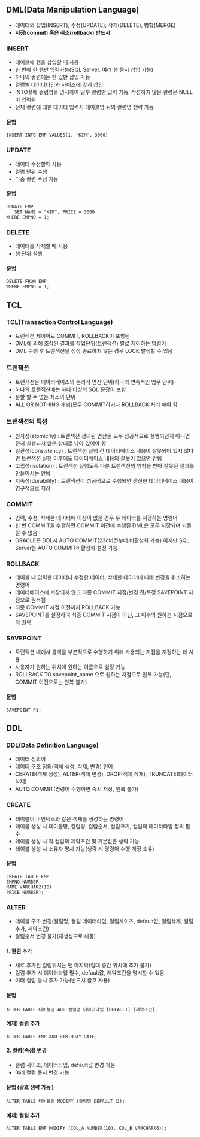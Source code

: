 ## DML(Data Manipulation Language) 
- 데이터의 삽입(INSERT), 수정(UPDATE), 삭제(DELETE), 병합(MERGE) 
- **저장(commit) 혹은 취소(rollback) 반드시**

### INSERT 
- 테이블에 행을 삽입할 때 사용 
- 한 번에 한 행만 입력가능(SQL Server. 여러 행 동시 삽입 가능) 
- 하나의 컬럼에는 한 값만 삽입 가능 
- 컬럼별 데이터타입과 사이즈에 맞게 삽입  
- INTO절에 컬럼명을 명시하여 일부 컬럼만 입력 가능. 작성하지 않은 컬럼은 NULL 이 입력됨
- 전체 컬럼에 대한 데이터 입력시 테이블명 뒤의 컬럼명 생략 가능 

#### 문법
```
INSERT INTO EMP VALUES(1, 'KIM', 3000)
```

### UPDATE 
- 데이터 수정할때 사용 
- 컬럼 단위 수행 
- 다중 컬럼 수정 가능

#### 문법
```
UPDATE EMP
   SET NAME = "KIM", PRICE = 3000
WHERE EMPNO = 1;
```

### DELETE 
- 데이터를 삭제할 때 사용 
- 행 단위 실행
#### 문법
```
DELETE FROM EMP
WHERE EMPNO = 1;
```

## TCL

### TCL(Transaction Control Language) 
- 트랜잭션 제어어로 COMMIT, ROLLBACK이 포함됨 
- DML에 의해 조작된 결과를 작업단위(트랜잭션) 별로 제어하는 명령어 
- DML 수행 후 트랜잭션을 정상 종료하지 않는 경우 LOCK 발생할 수 있음 

### 트랜잭션 
- 트랜잭션은 데이터베이스의 논리적 연산 단위(하나의 연속적인 업무 단위) 
- 하나의 트랜잭션에는 하나 이상의 SQL 문장이 포함 
- 분할 할 수 없는 최소의 단위 
- ALL OR NOTHING 개념(모두 COMMIT하거나 ROLLBACK 처리 해야 함

### 트랜잭션의 특성
- 원자성(atomicity) : 트랜잭션 정의된 연산들 모두 성공적으로 실행되던지 아니면 전혀 실행되지 않은 상태로 남아 있어야 함 
- 일관성(consistency) : 트랜잭션 실행 전 데이터베이스 내용이 잘못되어 있지 않다면 트랜잭션 실행 이후에도 데이터베이스 내용의 잘못이 있으면 안됨 
- 고립성(isolation) : 트랜잭션 실행도중 다른 트랜잭션의 영향을 받아 잘못된 결과를 만들어서는 안됨 
- 지속성(durability) : 트랜잭션이 성공적으로 수행되면 갱신한 데이터베이스 내용이 영구적으로 저장

### COMMIT 
- 입력, 수정, 삭제한 데이터에 이상이 없을 경우 우 데이터를 저장하는 명령어 
- 한 번 COMMIT을 수행하면 COMMIT 이전에 수행된 DML은 모두 저장되며 되돌릴 수 없음 
- ORACLE은 DDL시 AUTO COMMIT(23c버전부터 비활성화 가능) 이지만 SQL Server는 AUTO COMMIT비활성화 설정 가능 

### ROLLBACK 
- 테이블 내 입력한 데이터나 수정한 데이터, 삭제한 데이터에 대해 변경을 취소하는 명령어 
- 데이터베이스에 저장되지 않고 최종 COMMIT 지점/변경 전/특정 SAVEPOINT 지점으로 원복됨 
- 최종 COMMIT 시점 이전까지 ROLLBACK 가능 
- SAVEPOINT를 설정하여 최종 COMMIT 시점이 아닌, 그 이후의 원하는 시점으로의 원복 

### SAVEPOINT 
- 트랜잭션 내에서 롤백을 부분적으로 수행하기 위해 사용되는 지점을 지정하는 데 사용 
- 사용자가 원하는 위치에 원하는 이름으로 설정 가능
- ROLLBACK TO savepoint_name 으로 원하는 지점으로 원복 가능(단, COMMIT 이전으로는 원복 불가)

#### 문법
```
SAVEPOINT P1;
```

## DDL

### DDL(Data Definition Language) 
- 데이터 정의어 
- 데이터 구조 정의(객체 생성, 삭제, 변경) 언어 
- CERATE(객체 생성), ALTER(객체 변경), DROP(객체 삭제), TRUNCATE(데이터 삭제) 
- AUTO COMMIT(명령어 수행하면 즉시 저장, 원복 불가)

### CREATE  
- 테이블이나 인덱스와 같은 객체를 생성하는 명령어 
- 테이블 생성 시 테이블명, 컬럼명, 컬럼순서, 컬럼크기, 컬럼의 데이터타입 정의 필수 
- 테이블 생성 시 각 컬럼의 제약조건 및 기본값은 생략 가능 
- 테이블 생성 시 소유자 명시 가능(생략 시 명령어 수행 계정 소유) 

#### 문법
```
CREATE TABLE EMP
EMPNO NUMBER,
NAME VARCHAR2(10)
PRICE NUMBER);
```

### ALTER 
- 테이블 구조 변경(컬럼명, 컬럼 데이터타입, 컬럼사이즈, default값, 컬럼삭제, 컬럼추가, 제약조건) 
- 컬럼순서 변경 불가(재생성으로 해결) 

#### 1. 컬럼 추가 
- 새로 추가된 컬럼위치는 맨 마지막(절대 중간 위치에 추가 불가) 
- 컬럼 추가 시 데이터타입 필수, default값, 제약조건을 명시할 수 있음 
- 여러 컬럼 동시 추가 가능(반드시 괄호 사용) 

#### 문법
```
ALTER TABLE 테이블명 ADD 칼럼명 데이터타입 [DEFAULT] [제약조건];
```

#### 예제) 컬럼 추가
```
ALTER TABLE EMP ADD BIRTHDAY DATE;
```

#### 2. 컬럼(속성) 변경 
- 컬럼 사이즈, 데이터타입, default값 변경 가능 
- 여러 컬럼 동시 변경 가능

#### 문법 (괄호 생략 가능 )
```
ALTER TABLE 테이블명 MODIFY (칼럼명 DEFAULT 값);
```

#### 예제) 컬럼 추가
```
ALTER TABLE EMP MODIFY (COL_A NUMBER(10), COL_B VARCHAR(6));
```